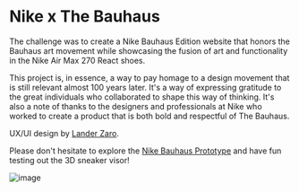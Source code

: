 # Nike x The Bauhaus

The challenge was to create a Nike Bauhaus Edition website that honors the Bauhaus art movement while showcasing the fusion of art and functionality in the Nike Air Max 270 React shoes.

This project is, in essence, a way to pay homage to a design movement that is still relevant almost 100 years later. It's a way of expressing gratitude to the great individuals who collaborated to shape this way of thinking. It's also a note of thanks to the designers and professionals at Nike who worked to create a product that is both bold and respectful of The Bauhaus.

UX/UI design by [Lander Zaro](https://landerzaro.com/).

Please don't hesitate to explore the [Nike Bauhaus Prototype](https://nikebauhaus.vercel.app/) and have fun testing out the 3D sneaker visor!

![image](https://github.com/dasjn/Nike-Bauhaus/assets/121608545/dcc2432e-d5d3-4ca6-8eb3-0c8b94ecb32a)

